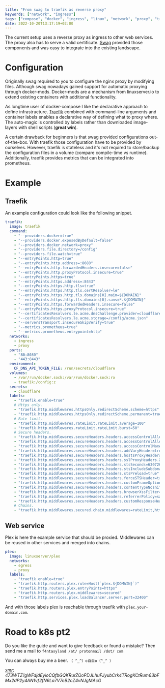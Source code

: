 ```yaml
---
title: "From swag to traefik as reverse proxy"
keywords: ["network", "ingress"]
tags: ["compose", "docker", "ingress", "linux", "network", "proxy", "traefik"]
date: 2022-10-20T13:17:19+02:00
---
```


The current setup uses a reverse proxy as ingress to other web services. The proxy also has to serve
a valid certificate. [Swag][1] provided those components and was easy to integrate into the existing
landscape.

# Configuration

Originally swag required to you to configure the nginx proxy by modifying files. Although swag
nowadays gained support for automatic proxying through docker-mods. Docker-mods are a mechanism from
linuxserver.io to extend existing containers with additional functionality.

As longtime user of docker-compose I like the declarative approach to define infrastructure.
[Traefik][2] combined with command-line arguments and container labels enables a declarative way of
defining what to proxy where. The auto-magic is controlled by labels rather than downloaded
image-layers with shell scripts (**great win**).

A certain drawback for beginners is that swag provided configurations out-of-the-box. With traefik
those configuration have to be provided by ourselves. However, traefik is stateless and it's not 
required to store/backup the configuration files in a volume (compare compile-time vs runtime).
Additionally, traefik provides metrics that can be integrated into prometheus.

# Example

## Traefik

An example configuration could look like the following snippet.

```yaml
traefik:
  image: traefik
  command:
    - "--providers.docker=true"
    - "--providers.docker.exposedByDefault=false"
    - "--providers.docker.network=proxy"
    - "--providers.file.directory=/config"
    - "--providers.file.watch=true"
    - "--entryPoints.http=true"
    - "--entryPoints.http.address=:8080"
    - "--entryPoints.http.forwardedHeaders.insecure=false"
    - "--entryPoints.http.proxyProtocol.insecure=true"
    - "--entryPoints.https=true"
    - "--entryPoints.https.address=:8443"
    - "--entryPoints.https.http.tls=true"
    - "--entryPoints.https.http.tls.certResolver=le"
    - "--entryPoints.https.http.tls.domains[0].main=${DOMAIN}"
    - "--entryPoints.https.http.tls.domains[0].sans=*.${DOMAIN}"
    - "--entryPoints.https.forwardedHeaders.insecure=false"
    - "--entryPoints.https.proxyProtocol.insecure=true"
    - "--certificatesResolvers.le.acme.dnsChallenge.provider=cloudflare"
    - "--certificatesResolvers.le.acme.storage=/config/acme.json"
    - "--serversTransport.insecureSkipVerify=true"
    - "--metrics.prometheus=true"
    - "--metrics.prometheus.entrypoint=http"
  networks:
    - ingress
    - proxy
  ports:
    - "80:8080"
    - "443:8443"
  environment:
    CF_DNS_API_TOKEN_FILE: /run/secrets/cloudflare
  volumes:
    - /var/run/docker.sock:/var/run/docker.sock:ro
    - traefik:/config:z
  secrets:
    - cloudflare
  labels:
    - "traefik.enable=true"
    # Https only.
    - "traefik.http.middlewares.httpsOnly.redirectScheme.scheme=https"
    - "traefik.http.middlewares.httpsOnly.redirectScheme.permanent=true"
    # Rate limit.
    - "traefik.http.middlewares.rateLimit.rateLimit.average=100"
    - "traefik.http.middlewares.rateLimit.rateLimit.burst=50"
    # Secure headers.
    - "traefik.http.middlewares.secureHeaders.headers.accessControlAllowMethods=GET,OPTIONS,PUT"
    - "traefik.http.middlewares.secureHeaders.headers.accessControlAllowOriginList=https://${DOMAIN}"
    - "traefik.http.middlewares.secureHeaders.headers.accessControlMaxAge=100"
    - "traefik.http.middlewares.secureHeaders.headers.addVaryHeader=true"
    - "traefik.http.middlewares.secureHeaders.headers.hostsProxyHeaders=X-Forwarded-Host"
    - "traefik.http.middlewares.secureHeaders.headers.sslProxyHeaders.X-Forwarded-Proto=https"
    - "traefik.http.middlewares.secureHeaders.headers.stsSeconds=63072000"
    - "traefik.http.middlewares.secureHeaders.headers.stsIncludeSubdomains=true"
    - "traefik.http.middlewares.secureHeaders.headers.stsPreload=true"
    - "traefik.http.middlewares.secureHeaders.headers.forceSTSHeader=true"
    - "traefik.http.middlewares.secureHeaders.headers.customFrameOptionsValue=SAMEORIGIN"
    - "traefik.http.middlewares.secureHeaders.headers.contentTypeNosniff=true"
    - "traefik.http.middlewares.secureHeaders.headers.browserXssFilter=true"
    - "traefik.http.middlewares.secureHeaders.headers.referrerPolicy=same-origin"
    - "traefik.http.middlewares.secureHeaders.headers.customResponseHeaders.X-Robots-Tag=none"
    # Chains.
    - "traefik.http.middlewares.secured.chain.middlewares=rateLimit,httpsOnly,secureHeaders"
```

## Web service

Plex is here the example service that should be proxied. Middlewares can be reused in other services
and merged into chains.

```yaml
plex:
  image: linuxserver/plex
  networks:
    - egress
    - proxy
  labels:
    - "traefik.enable=true"
    - "traefik.http.routers.plex.rule=Host(`plex.${DOMAIN}`)"
    - "traefik.http.routers.plex.entryPoints=https"
    - "traefik.http.routers.plex.middlewares=secured"
    - "traefik.http.services.plex.loadBalancer.server.port=32400"
```

And with those labels plex is reachable through traefik with `plex.your-domain.com`.

# Road to k8s pt2

Do you like the guide and want to give feedback or found a mistake? Then send me a mail
to `f4ntasyland /at/ protonmail /dot/ com`

You can always buy me a beer.
`（ ^_^）o自自o（^_^ ）`

_[xmr][0]:
473WTZ1gWFdjdEyioCQfbGQKRurZQoPDJLhuFJyubCrk4TRogKCtRum63bFMx2dP2y4AN1vf2fN6La7V7eB2cZ4vNJgMAcG_

[0]: https://www.getmonero.org/

[1]: https://github.com/linuxserver/docker-swag

[2]: https://github.com/traefik/traefik
